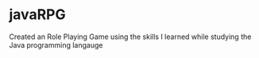 # javaRPG
Created an Role Playing Game using the skills I learned while studying the Java programming langauge
